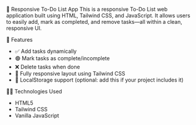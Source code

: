 📝 Responsive To-Do List App
This is a responsive To-Do List web application built using HTML, Tailwind CSS, and JavaScript. It allows users to easily add, mark as completed, and remove tasks—all within a clean, responsive UI.

🚀 Features
- ✅ Add tasks dynamically
- 🟢 Mark tasks as complete/incomplete
- ❌ Delete tasks when done
- 📱 Fully responsive layout using Tailwind CSS
- 💾 LocalStorage support (optional: add this if your project includes it)
  
🧑‍💻 Technologies Used
- HTML5
- Tailwind CSS
- Vanilla JavaScript
  

